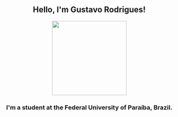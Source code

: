 ## <div align="center">Hello, I'm Gustavo Rodrigues!</div>

<div align="center">
  <img src="https://github.com/user-attachments/assets/240b196c-edad-4069-9d65-65e55436ac66" width="200" />
</div>

### <div align="center">I'm a student at the Federal University of Paraíba, Brazil.</div>

<!---
gustavo-rdrgs/gustavo-rdrgs is a ✨ special ✨ repository because its `README.md` (this file) appears on your GitHub profile.
You can click the Preview link to take a look at your changes.
--->

